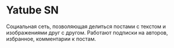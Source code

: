# Yatube SN

Социальная сеть, позволяющая делиться постами с текстом и изображениями друг с другом. Работают подписки на авторов, избранное, комментарии к постам.
